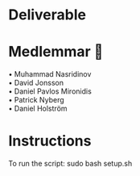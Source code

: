 # Deliverable


# Medlemmar 👥

• Muhammad Nasridinov\
• David Jonsson\
• Daniel Pavlos Mironidis\
• Patrick Nyberg\
• Daniel Holström

# Instructions

To run the script: sudo bash setup.sh
